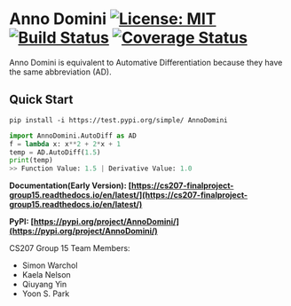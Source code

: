 # Anno Domini [![License: MIT](https://img.shields.io/badge/License-MIT-yellow.svg)](https://opensource.org/licenses/MIT) [![Build Status](https://travis-ci.org/anno-domini-207/cs207-FinalProject.svg?branch=master)](https://travis-ci.org/anno-domini-207/cs207-FinalProject.svg?branch=master) [![Coverage Status](https://codecov.io/gh/anno-domini-207/cs207-FinalProject/branch/master/graph/badge.svg)](https://codecov.io/gh/anno-domini-207/cs207-FinalProject)

Anno Domini is equivalent to Automative Differentiation because they have the same abbreviation (AD).

## Quick Start

```
pip install -i https://test.pypi.org/simple/ AnnoDomini
```

```python
import AnnoDomini.AutoDiff as AD
f = lambda x: x**2 + 2*x + 1
temp = AD.AutoDiff(1.5)
print(temp)
>> Function Value: 1.5 | Derivative Value: 1.0
```

**Documentation(Early Version): [https://cs207-finalproject-group15.readthedocs.io/en/latest/](https://cs207-finalproject-group15.readthedocs.io/en/latest/)**

**PyPI: [https://pypi.org/project/AnnoDomini/](https://pypi.org/project/AnnoDomini/)**

CS207 Group 15 Team Members: 

- Simon Warchol 
- Kaela Nelson 
- Qiuyang Yin
- Yoon S. Park



